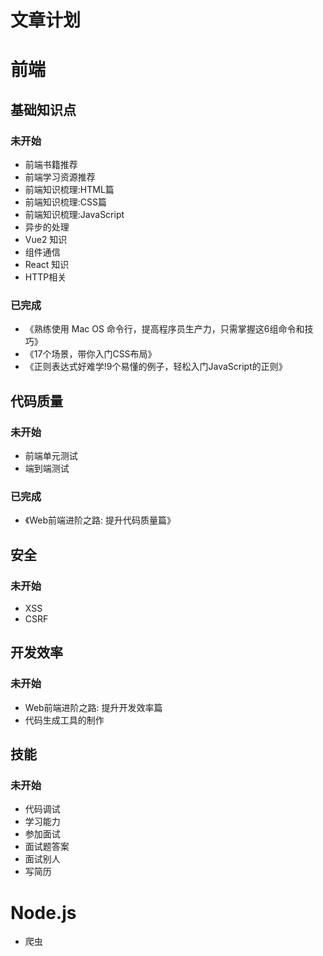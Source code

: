 # 文章计划
# 前端
## 基础知识点
### 未开始
* 前端书籍推荐
* 前端学习资源推荐
* 前端知识梳理:HTML篇
* 前端知识梳理:CSS篇
* 前端知识梳理:JavaScript
* 异步的处理
* Vue2 知识
* 组件通信
* React 知识
* HTTP相关

### 已完成
* 《熟练使用 Mac OS 命令行，提高程序员生产力，只需掌握这6组命令和技巧》
* 《17个场景，带你入门CSS布局》
* 《正则表达式好难学!9个易懂的例子，轻松入门JavaScript的正则》

## 代码质量
### 未开始
* 前端单元测试
* 端到端测试

### 已完成
* 《Web前端进阶之路: 提升代码质量篇》

## 安全
### 未开始
* XSS
* CSRF

## 开发效率
### 未开始
* Web前端进阶之路: 提升开发效率篇
* 代码生成工具的制作

## 技能
### 未开始
* 代码调试
* 学习能力
* 参加面试
* 面试题答案
* 面试别人
* 写简历

# Node.js
* 爬虫

